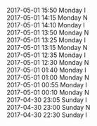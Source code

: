 2017-05-01 15:50 Monday  I  
2017-05-01 14:15 Monday  N  
2017-05-01 14:10 Monday  I  
2017-05-01 13:50 Monday  N  
2017-05-01 13:25 Monday  I  
2017-05-01 13:15 Monday  N  
2017-05-01 12:35 Monday  I  
2017-05-01 12:30 Monday  N  
2017-05-01 01:40 Monday  I  
2017-05-01 01:00 Monday  N  
2017-05-01 00:55 Monday  I  
2017-05-01 00:10 Monday  N  
2017-04-30 23:05 Sunday  I  
2017-04-30 23:00 Sunday  N  
2017-04-30 22:30 Sunday  I  
